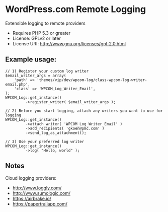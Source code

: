 WordPress.com Remote Logging
============================
Extensible logging to remote providers

* Requires PHP 5.3 or greater
* License: GPLv2 or later
* License URI: http://www.gnu.org/licenses/gpl-2.0.html

Example usage:
--------------

	// 1) Register your custom log writer
	$email_writer_args = array(
		'path' => 'themes/vip/dev/wpcom-log/class-wpcom-log-writer-email.php',
		'class' => 'WPCOM_Log_Writer_Email',
	);
	WPCOM_Log::get_instance()
	         ->register_writer( $email_writer_args );

	// 2) Before you start logging, attach any writers you want to use for logging
	WPCOM_Log::get_instance()
	         ->attach_writer( 'WPCOM_Log_Writer_Email' )
	         ->add_recipients( 'gkoen@pmc.com' )
	         ->send_log_as_attachment();

	// 3) Use your preferred log writer
	WPCOM_Log::get_instance()
	         ->log( "Hello, world" );

Notes
-----

Cloud logging providers:

* http://www.loggly.com/
* http://www.sumologic.com/
* https://airbrake.io/
* https://papertrailapp.com/

